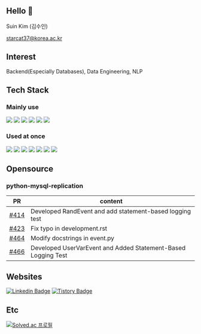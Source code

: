 ## Hello 👋
Suin Kim (김수인)

starcat37@korea.ac.kr

## Interest
Backend(Especially Databases), Data Engineering, NLP

## Tech Stack
### Mainly use
<img src="https://img.shields.io/badge/python-3776AB?style=for-the-badge&logo=python&logoColor=white"> <img src="https://img.shields.io/badge/mysql-4479A1?style=for-the-badge&logo=mysql&logoColor=white"> <img src="https://img.shields.io/badge/node.js-339933?style=for-the-badge&logo=Node.js&logoColor=white"> <img src="https://img.shields.io/badge/Express-000000?style=for-the-badge&logo=Express&logoColor=white"> <img src="https://img.shields.io/badge/git-F05032?style=for-the-badge&logo=git&logoColor=white"> <img src="https://img.shields.io/badge/github-181717?style=for-the-badge&logo=github&logoColor=white">

### Used at once
<img src="https://img.shields.io/badge/jupyter-F37626?style=for-the-badge&logo=Jupyter&logoColor=white"> <img src="https://img.shields.io/badge/redis-%23DD0031.svg?style=for-the-badge&logo=redis&logoColor=white"> <img src="https://img.shields.io/badge/mariaDB-003545?style=for-the-badge&logo=mariaDB&logoColor=white"> <img src="https://img.shields.io/badge/AWS-%23FF9900.svg?style=for-the-badge&logo=amazon-aws&logoColor=white"> <img src="https://img.shields.io/badge/c-%2300599C.svg?style=for-the-badge&logo=c&logoColor=white"> <img src="https://img.shields.io/badge/r-%23276DC3.svg?style=for-the-badge&logo=r&logoColor=white"> <img src="https://img.shields.io/badge/github%20actions-%232671E5.svg?style=for-the-badge&logo=githubactions&logoColor=white">

## Opensource
### python-mysql-replication
|PR|content|
|------|---|
|[#414](https://github.com/julien-duponchelle/python-mysql-replication/commit/986bf5cbfde3827f6050ff70c579d4fadf05bbe2)|Developed RandEvent and add statement-based logging test|
|[#423](https://github.com/julien-duponchelle/python-mysql-replication/commit/598b3053f507eba75b46cff78fcdf9f9378d5240)|Fix typo in development.rst|
|[#464](https://github.com/julien-duponchelle/python-mysql-replication/commit/edd4ff664d387f1295eb6813d308ec49eb65875d)|Modify docstrings in event.py|
|[#466](https://github.com/julien-duponchelle/python-mysql-replication/commit/73e2eeb7ac2a9e9cfce722a096655f95be752381)|Developed UserVarEvent and Added Statement-Based Logging Test|

## Websites
[![Linkedin Badge](https://img.shields.io/badge/-LinkedIn-blue?style=flat-square&logo=Linkedin&logoColor=white&link=https://www.linkedin.com/in/starcat37/)](https://www.linkedin.com/in/starcat37/)
[![Tistory Badge](https://github-readme-tistory-card.vercel.app/api/badge?name=Tistory)](https://starcat37.tistory.com/)

## Etc
[![Solved.ac
프로필](http://mazassumnida.wtf/api/v2/generate_badge?boj=starcat37)](https://solved.ac/starcat37)
